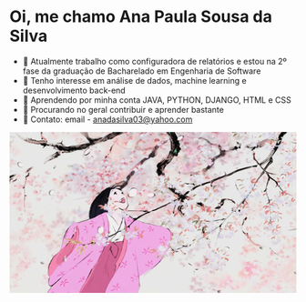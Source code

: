 # Oi, me chamo Ana Paula Sousa da Silva
- 🌸 Atualmente trabalho como configuradora de relatórios e estou na 2º fase da graduação de Bacharelado em Engenharia de Software
- 🌸 Tenho interesse em análise de dados, machine learning e desenvolvimento back-end
- 🌸 Aprendendo por minha conta JAVA, PYTHON, DJANGO, HTML e CSS
- 🌸 Procurando no geral contribuir e aprender bastante
- 🌸 Contato: email - anadasilva03@yahoo.com

![](https://github.com/kittycatgirl/kittycatgirl/blob/main/tumblr_0c86dd88d8d9d4be0096aa8c4ce5dbf3_f8d57ca0_640.webp)
<!---
kittycatgirl/kittycatgirl is a ✨ special ✨ repository because its `README.md` (this file) appears on your GitHub profile.
You can click the Preview link to take a look at your changes.
--->
